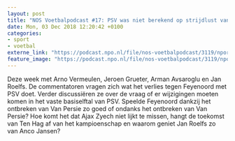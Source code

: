 ```yaml
---
layout: post
title: "NOS Voetbalpodcast #17: PSV was niet berekend op strijdlust van Feyenoord."
date: Mon, 03 Dec 2018 12:20:42 +0100
categories: 
- sport 
- voetbal 
externe_link: "https://podcast.npo.nl/file/nos-voetbalpodcast/3119/nporadio1_nos-voetbalpodcast_20181203_nos-voetbalpodcast-17-psv-was-niet-berekend-op-strijdlust-van-feyenoord.mp3"
feature_image: "https://podcast.npo.nl/file/nos-voetbalpodcast/3119/nporadio1_nos-voetbalpodcast_20181203_nos-voetbalpodcast-17-psv-was-niet-berekend-op-strijdlust-van-feyenoord.mp3"
---
```


Deze week met Arno Vermeulen, Jeroen Grueter, Arman Avsaroglu en Jan Roelfs. De commentatoren vragen zich wat het verlies tegen Feyenoord met PSV doet. Verder discussiëren ze over de vraag of er wijzigingen moeten komen in het vaste basiselftal van PSV. Speelde Feyenoord dankzij het ontbreken van Van Persie zo goed of ondanks het ontbreken van Van Persie? Hoe komt het dat Ajax Zyech niet lijkt te missen, hangt de toekomst van Ten Hag af van het kampioenschap en waarom geniet Jan Roelfs zo van Anco Jansen?
